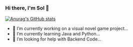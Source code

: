 ### Hi there, I'm Sol 👋

[![Anurag's GitHub stats](https://github-readme-stats.vercel.app/api?username=anuraghazra)](https://github.com/anuraghazra/github-readme-stats)

- 🔭 I’m currently working on a visual novel game project...
- 🌱 I’m currently learning Java and Python...
- 🤔 I’m looking for help with Backend Code...
